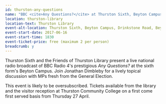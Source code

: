 ```yaml
---
id: thurston-any-questions
name: "BBC <cite>Any Questions?</cite> at Thurston Sixth, Beyton Campus, co-organised by the Friends of Thurston Library"
location: thurston-library
location-text: Thurston Library
event-alt-location: Thurston Sixth, Beyton Campus, Drinkstone Road, Beyton, IP30 9AA
event-start-date: 2017-06-16
event-start-time: 1830
event-ticket-price: free (maximum 2 per person)
breadcrumb: y
---
```


Thurston Sixth and the Friends of Thurston Library present a live national radio broadcast of BBC Radio 4's prestigious <cite>Any Questions?</cite> at the sixth form's Beyton Campus. Join Jonathan Dimbleby for a lively topical discussion with MPs fresh from the General Election.

This event is likely to be oversubscribed. Tickets available from the library and the visitor reception at Thurston Community College on a first come first served basis from Thursday 27 April.
